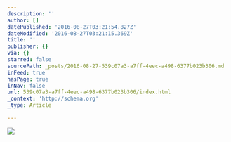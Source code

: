 ```yaml
---
description: ''
author: []
datePublished: '2016-08-27T03:21:54.827Z'
dateModified: '2016-08-27T03:21:15.369Z'
title: ''
publisher: {}
via: {}
starred: false
sourcePath: _posts/2016-08-27-539c07a3-a7ff-4eec-a498-6377b023b306.md
inFeed: true
hasPage: true
inNav: false
url: 539c07a3-a7ff-4eec-a498-6377b023b306/index.html
_context: 'http://schema.org'
_type: Article

---
```

![](https://the-grid-user-content.s3-us-west-2.amazonaws.com/a8214280-b02d-4945-b1b0-13274b8f6ced.jpg)